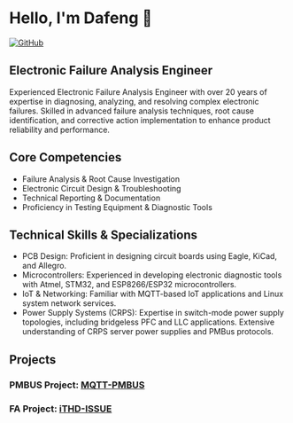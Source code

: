 # Hello, I'm Dafeng 👋

[![GitHub](https://img.shields.io/badge/GitHub-Follow-lightgrey)](https://github.com/Dafeng1980)

## Electronic Failure Analysis Engineer
Experienced Electronic Failure Analysis Engineer with over 20 years of expertise in diagnosing, analyzing, and resolving complex electronic failures. Skilled in advanced failure analysis techniques, root cause identification, and corrective action implementation to enhance product reliability and performance. 

## Core Competencies
* Failure Analysis & Root Cause Investigation
* Electronic Circuit Design & Troubleshooting
* Technical Reporting & Documentation
* Proficiency in Testing Equipment & Diagnostic Tools

## Technical Skills & Specializations

* PCB Design: Proficient in designing circuit boards using Eagle, KiCad, and Allegro.
* Microcontrollers: Experienced in developing electronic diagnostic tools with Atmel, STM32, and ESP8266/ESP32 microcontrollers.
* IoT & Networking: Familiar with MQTT-based IoT applications and Linux system network services.
* Power Supply Systems (CRPS): Expertise in switch-mode power supply topologies, including bridgeless PFC and LLC applications. Extensive understanding of CRPS server power supplies and PMBus protocols.


## Projects

### PMBUS Project: [MQTT-PMBUS](https://github.com/Dafeng1980/ESP8266_PMBUS_MAIN)
### FA Project: [iTHD-ISSUE](https://github.com/Dafeng1980/FA_Project/tree/main/PFC_iTHD_ISSUE)


